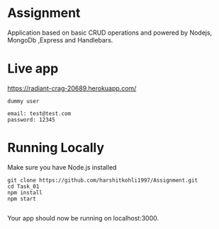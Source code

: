 # Assignment

Application based on basic CRUD operations and powered by Nodejs, MongoDb ,Express and Handlebars.

# Live app

https://radiant-crag-20689.herokuapp.com/
```
dummy user

email: test@test.com
password: 12345
```
# Running Locally

Make sure you have Node.js  installed

```
git clone https://github.com/harshitkohli1997/Assignment.git
cd Task_01
npm install
npm start


```
Your app should now be running on localhost:3000.
